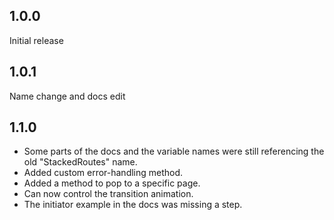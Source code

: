 ## 1.0.0

Initial release

## 1.0.1

Name change and docs edit

## 1.1.0

- Some parts of the docs and the variable names were still referencing the old "StackedRoutes" name.
- Added custom error-handling method.
- Added a method to pop to a specific page.
- Can now control the transition animation.
- The initiator example in the docs was missing a step.